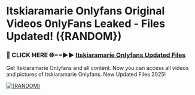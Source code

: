 # Itskiaramarie Onlyfans Original Videos 0nlyFans Leaked - Files Updated! ({RANDOM})

<h3>🔴 CLICK HERE 🌐==►► <a href="https://betterlinks.top/A2PfLJ" rel="nofollow">Itskiaramarie Onlyfans Updated Files</a></h3>

Get Itskiaramarie Onlyfans and all content. Now you can access all videos and pictures of Itskiaramarie Onlyfans. New Updated Files 2025!

[![{RANDOM}](https://i.imgur.com/ppqm5kG.gif)](https://betterlinks.top/A2PfLJ)
